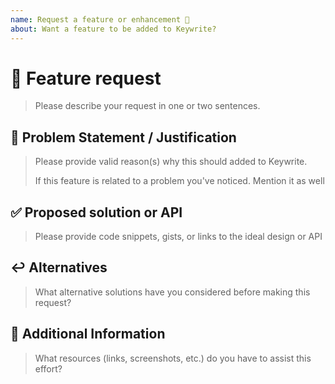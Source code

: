 ```yaml
---
name: Request a feature or enhancement 🙋
about: Want a feature to be added to Keywrite?
---
```


<!---
Thanks for filing an issue 😄!

Please search open/closed issues before submitting. Someone
might have asked the same thing before 😉!
-->

# 🚀 Feature request

> Please describe your request in one or two sentences.

## 🧱 Problem Statement / Justification

> Please provide valid reason(s) why this should added to Keywrite.
>
> If this feature is related to a problem you've noticed. Mention it as well

## ✅ Proposed solution or API

> Please provide code snippets, gists, or links to the ideal design or API

## ↩️ Alternatives

> What alternative solutions have you considered before making this request?

## 📝 Additional Information

> What resources (links, screenshots, etc.) do you have to assist this effort?
